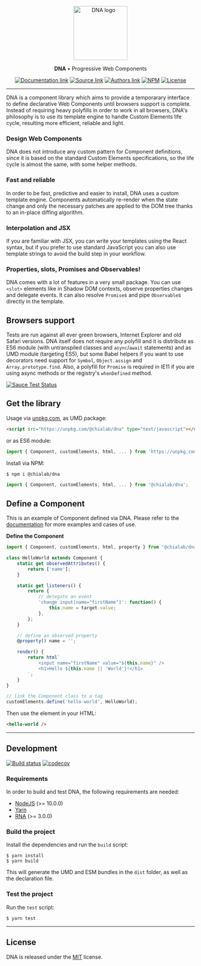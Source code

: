 <p align="center">
    <a href="https://www.chialab.io/p/dna">
        <img alt="DNA logo" width="144" height="144" src="https://raw.githack.com/chialab/dna/master/logo.svg" />
    </a>
</p>

<p align="center">
    <strong>DNA</strong> • Progressive Web Components
</p>

<p align="center">
    <a href="https://www.chialab.io/p/dna"><img alt="Documentation link" src="https://img.shields.io/badge/Docs-chialab.io-lightgrey.svg?style=flat-square"></a>
    <a href="https://github.com/chialab/dna"><img alt="Source link" src="https://img.shields.io/badge/Source-GitHub-lightgrey.svg?style=flat-square"></a>
    <a href="https://www.chialab.it"><img alt="Authors link" src="https://img.shields.io/badge/Authors-Chialab-lightgrey.svg?style=flat-square"></a>
    <a href="https://www.npmjs.com/package/@chialab/dna"><img alt="NPM" src="https://img.shields.io/npm/v/@chialab/dna.svg?style=flat-square"></a>
    <a href="https://github.com/chialab/dna/blob/master/LICENSE"><img alt="License" src="https://img.shields.io/npm/l/@chialab/dna.svg?style=flat-square"></a>
</p>

---

DNA is a component library which aims to provide a temporarary interface to define declarative Web Components until browsers support is complete. Instead of requiring heavy polyfills in order to work in all browsers, DNA's philosophy is to use its template engine to handle Custom Elements life cycle, resulting more efficient, reliable and light.

### Design Web Components

DNA does not introduce any custom pattern for Component definitions, since it is based on the standard Custom Elements specifications, so the life cycle is almost the same, with some helper methods.

### Fast and reliable

In order to be fast, predictive and easier to install, DNA uses a custom template engine. Components automatically re-render when the state change and only the necessary patches are applied to the DOM tree thanks to an in-place diffing algorithm.

### Interpolation and JSX

If you are familiar with JSX, you can write your templates using the React syntax, but if you prefer to use standard JavaScript you can also use template strings to avoid the build step in your workflow.

### Properties, slots, Promises and Observables!

DNA comes with a lot of features in a very small package. You can use `<slot>` elements like in Shadow DOM contexts, observe properties changes and delegate events. It can also resolve `Promise`s and pipe `Observable`s directly in the template.

## Browsers support

Tests are run against all ever green browsers, Internet Explorer and old Safari versions. DNA itself does not require any polyfill and it is distribute as ES6 module (with untranspiled classes and `async`/`await` statements) and as UMD module (targeting ES5), but some Babel helpers if you want to use decorators need support for `Symbol`, `Object.assign` and `Array.prototype.find`. Also, a polyfill for `Promise` is required in IE11 if you are using async methods or the registry's `whenDefined` method.

[![Sauce Test Status](https://saucelabs.com/browser-matrix/chialab-sl-003.svg)](https://app.saucelabs.com/u/chialab-sl-003)

## Get the library

Usage via [unpkg.com](https://unpkg.com/), as UMD package:
```html
<script src="https://unpkg.com/@chialab/dna" type="text/javascript"></script>
```

or as ES6 module:

```js
import { Component, customElements, html, ... } from 'https://unpkg.com/@chialab/dna?module';
```

Install via NPM:
```sh
$ npm i @chialab/dna
```

```ts
import { Component, customElements, html, ... } from '@chialab/dna';
```


## Define a Component

This is an example of Component defined via DNA. Please refer to the [documentation](https://www.chialab.io/p/dna) for more examples and cases of use.

**Define the Component**
```ts
import { Component, customElements, html, property } from '@chialab/dna';

class HelloWorld extends Component {
    static get observedAttributes() {
        return ['name'];
    }

    static get listeners() {
        return {
            // delegate an event
            'change input[name="firstName"]': function() {
                this.name = target.value;
            },
        };
    }

    // define an observed property
    @property() name = '';

    render() {
        return html`
            <input name="firstName" value="${this.name}" />
            <h1>Hello ${this.name || 'World'}!</h1>
        `;
    }
}

// link the Component class to a tag
customElements.define('hello-world', HelloWorld);
```

Then use the element in your HTML:

```html
<hello-world />
```

---

## Development

[![Build status](https://github.com/chialab/dna/workflows/Main/badge.svg)](https://github.com/chialab/dna/actions?query=workflow%3ABuild)
[![codecov](https://codecov.io/gh/chialab/dna/branch/master/graph/badge.svg)](https://codecov.io/gh/chialab/dna)


### Requirements

In order to build and test DNA, the following requirements are needed:
* [NodeJS](https://nodejs.org/) (>= 10.0.0)
* [Yarn](https://yarnpkg.com)
* [RNA](https://github.com/chialab/rna-cli) (>= 3.0.0)

### Build the project

Install the dependencies and run the `build` script:
```
$ yarn install
$ yarn build
```

This will generate the UMD and ESM bundles in the `dist` folder, as well as the declaration file.

### Test the project

Run the `test` script:

```
$ yarn test
```

---

## License

DNA is released under the [MIT](https://github.com/chialab/dna/blob/master/LICENSE) license.
